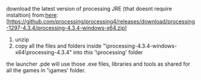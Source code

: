 download the latest version of processing JRE (that doesnt require instaltion) from:[here](https://github.com/processing/processing4/releases/download/processing-1297-4.3.4/processing-4.3.4-windows-x64.zip):
[https://github.com/processing/processing4/releases/download/processing-1297-4.3.4/processing-4.3.4-windows-x64.zip]

1. unzip 
2. copy all the files and folders inside "\processing-4.3.4-windows-x64\processing-4.3.4\" into *this* '\processing\' folder

the launcher .pde will use those .exe files, libraries and tools as shared for all the games in '\games' folder.
